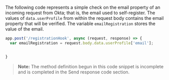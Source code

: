 The following code represents a simple check on the email property of an incoming request from Okta; that is, the email used to self-register. The values of `data.userProfile` from within the request body contains the email property that will be verified. The variable `emailRegistration` stores the value of the email.



```javascript
app.post('/registrationHook', async (request, response) => {
  var emailRegistration = request.body.data.userProfile['email'];


}
```

>**Note:** The method definition begun in this code snippet is incomplete and is completed in the <GuideLink link="../send-response-code/">Send response code</GuideLink> section.
